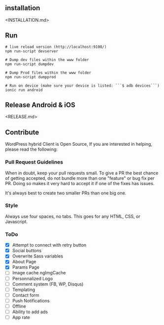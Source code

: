 ## installation

<INSTALLATION.md>

## Run
```
# live reload version (http://localhost:9100/)
npm run-script devserver

# Dump dev files within the www folder
npm run-script dumpdev

# Dump Prod files within the www folder
npm run-script dumpprod

# Run on device (make sure your device is listed: ```$ adb devices```)
ionic run android
```

## Release Android & iOS

<RELEASE.md>

## Contribute

WordPress hybrid Client is Open Source, If you are interested in helping, please read the following:

### Pull Request Guidelines

When in doubt, keep your pull requests small. To give a PR the best chance of getting accepted, do not bundle more than one "feature" or bug fix per PR. Doing so makes it very hard to accept it if one of the fixes has issues.

It's always best to create two smaller PRs than one big one.

### Style

Always use four spaces, no tabs. This goes for any HTML, CSS, or Javascript.

### ToDo

- [X] Attempt to connect with retry button
- [X] Social buttons
- [X] Overwrite Sass variables
- [X] About Page
- [X] Params Page
- [ ] Image cache ngImgCache
- [ ] Personnalized Logo
- [ ] Comment system (FB, WP, Disqus)
- [ ] Templating
- [ ] Contact form
- [ ] Push Notifications
- [ ] Offline
- [ ] Ability to add ads
- [ ] App rate
